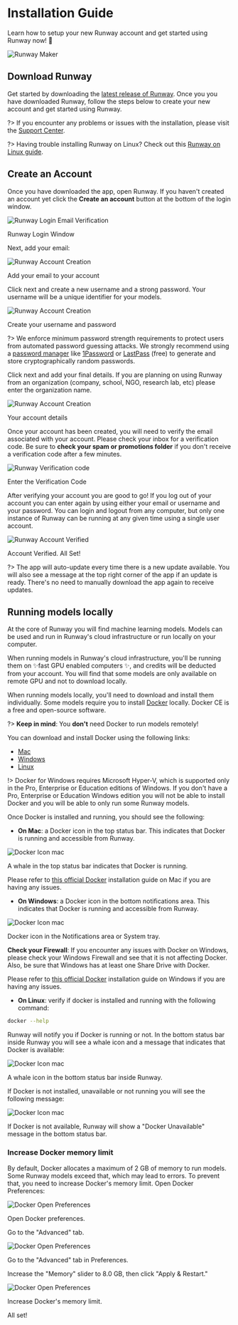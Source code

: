 # Installation Guide

Learn how to setup your new Runway account and get started using Runway now! 🚀

![Runway Maker](/../assets/images/getting-started/laptopmaker.jpg)

## Download Runway

Get started by downloading the [latest release of Runway](https://runwayml.com/download). Once you you have downloaded Runway, follow the steps below to create your new account and get started using Runway.

?> If you encounter any problems or issues with the installation, please visit the [Support Center](https://support.runwayml.com/).

?> Having trouble installing Runway on Linux? Check out this [Runway on Linux guide](https://support.runwayml.com/en/articles/3116268-runway-on-linux).

## Create an Account

Once you have downloaded the app, open Runway. If you haven't created an account yet click the **Create an account** button at the bottom of the login window.

<div class="Img-Small">
  <img src="assets/images/installation/login_01.png" alt="Runway Login Email Verification" >
  <p>Runway Login Window</p>
</div>

Next, add your email:

<div class="Img-Small">
  <img src="assets/images/installation/login_02.png" alt="Runway Account Creation" >
  <p>Add your email to your account</p>
</div>

Click next and create a new username and a strong password. Your username will be a unique identifier for your models.

<div class="Img-Small">
  <img src="assets/images/installation/login_03.png" alt="Runway Account Creation" >
  <p>Create your username and password</p>
</div>

?> We enforce minimum password strength requirements to protect users from automated password guessing attacks. We strongly recommend using a [password manager](https://en.wikipedia.org/wiki/Password_manager) like [1Password](https://1password.com/) or [LastPass](https://www.lastpass.com/) (free) to generate and store cryptographically random passwords.

Click next and add your final details. If you are planning on using Runway from an organization (company, school, NGO, research lab, etc) please enter the organization name.

<div class="Img-Small">
  <img src="assets/images/installation/login_04.png" alt="Runway Account Creation" >
  <p>Your account details</p>
</div>

Once your account has been created, you will need to verify the email associated with your account. Please check your inbox for a verification code. Be sure to **check your spam or promotions folder** if you don't receive a verification code after a few minutes.

<div class="Img-Small">
  <img src="assets/images/installation/login_05.png" alt="Runway Verification code" >
  <p>Enter the Verification Code</p>
</div>

After verifying your account you are good to go! If you log out of your account you can enter again by using either your email or username and your password. You can login and logout from any computer, but only one instance of Runway can be running at any given time using a single user account.

<div class="Img-Small">
  <img src="assets/images/installation/login_06.png" alt="Runway Account Verified" >
  <p>Account Verified. All Set!</p>
</div>

?> The app will auto-update every time there is a new update available. You will also see a message at the top right corner of the app if an update is ready. There's no need to manually download the app again to receive updates.

## Running models locally

At the core of Runway you will find machine learning models. Models can be used and run in Runway's cloud infrastructure or run locally on your computer.

When running models in Runway's cloud infrastructure, you'll be running them on ✨fast GPU enabled computers ✨, and credits will be deducted from your account. You will find that some models are only available on remote GPU and not to download locally. 

When running models locally, you'll need to download and install them individually. Some models require you to install [Docker](https://www.docker.com/) locally. Docker CE is a free and open-source software.

?>  **Keep in mind**: You **don't** need Docker to run models remotely!

You can download and install Docker using the following links:

- [Mac](https://download.docker.com/mac/stable/Docker.dmg)
- [Windows](https://download.docker.com/win/stable/Docker%20for%20Windows%20Installer.exe)
- [Linux](https://docs.docker.com/install/linux/docker-ce/ubuntu/)

!> Docker for Windows requires Microsoft Hyper-V, which is supported only in the Pro, Enterprise or Education editions of Windows. If you don't have a Pro, Enterprise or Education Windows edition you will not be able to install Docker and you will be able to only run some Runway models. 

Once Docker is installed and running, you should see the following:

- **On Mac**: a Docker icon in the top status bar. This indicates that Docker is running and accessible from Runway.

<div class="Img-Small">
  <img src="https://runway.nyc3.digitaloceanspaces.com/documentation/docker-bar-mac.png" alt="Docker Icon mac" >
  <p>A whale in the top status bar indicates that Docker is running.</p>
</div>

Please refer to [this official Docker](https://docs.docker.com/docker-for-mac/install/#install-and-run-docker-for-mac) installation guide on Mac if you are having any issues.

- **On Windows**: a Docker icon in the bottom notifications area. This indicates that Docker is running and accessible from Runway.

<div class="Img-Small">
  <img src="https://runway.nyc3.digitaloceanspaces.com/documentation/docker-bar-windows.png" alt="Docker Icon mac" >
  <p>Docker icon in the Notifications area or System tray. </p>
</div>

<p class='note'><b>Check your Firewall</b>: If you encounter any issues with Docker on Windows, please check your Windows Firewall and see that it is not affecting Docker. Also, be sure that Windows has at least one Share Drive with Docker.</p>

Please refer to [this official Docker](https://docs.docker.com/docker-for-windows/) installation guide on Windows if you are having any issues.

- **On Linux**: verify if docker is installed and running with the following command:

```sh
docker --help
```

Runway will notify you if Docker is running or not. In the bottom status bar inside Runway you will see a whale icon and a message that indicates that Docker is available:

<div class="Img-Small">
  <img src="https://runway.nyc3.digitaloceanspaces.com/documentation/docker-available-Runway.png" alt="Docker Icon mac" >
  <p>A whale icon in the bottom status bar inside Runway.</p>
</div>

If Docker is not installed, unavailable or not running you will see the following message:

<div class="Img-Small">
  <img src="https://runway.nyc3.digitaloceanspaces.com/documentation/docker-unavailable-Runway.png" alt="Docker Icon mac" >
  <p>If Docker is not available, Runway will show a "Docker Unavailable" message in the bottom status bar.</p>
</div>

### Increase Docker memory limit

By default, Docker allocates a maximum of 2 GB of memory to run models. Some Runway models exceed that, which may lead to errors. To prevent that, you need to increase Docker's memory limit. Open Docker Preferences:

<div class="Img-Small">
  <img src="https://runway.nyc3.cdn.digitaloceanspaces.com/documentation/docker_open_preferences.png" alt="Docker Open Preferences" >
  <p>Open Docker preferences.</p>
</div>

Go to the "Advanced" tab.

<div class="Img-Small">
  <img src="https://runway.nyc3.cdn.digitaloceanspaces.com/documentation/docker_advanced_tab.png" alt="Docker Open Preferences" >
  <p>Go to the "Advanced" tab in Preferences.</p>
</div>

Increase the "Memory" slider to 8.0 GB, then click "Apply & Restart." 

<div class="Img-Small">
  <img src="https://runway.nyc3.cdn.digitaloceanspaces.com/documentation/docker_increase_limit.png" alt="Docker Open Preferences" >
  <p>Increase Docker's memory limit.</p>
</div>

All set!